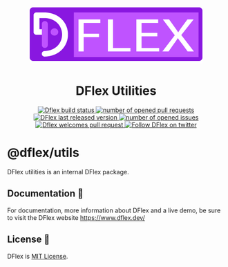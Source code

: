 <h1 align="center">
  <a href="https://www.dflex.dev/" target="_blank">
    <img
    src="https://raw.githubusercontent.com/dflex-js/dflex/master/DFlex-readme.png"
    alt="DFlex is a Javascript library for modern Drag and Drop apps" />
  </a>
</h1>

<h1 align="center">DFlex Utilities</h1>

<p align="center">
  <a href="https://github.com/dflex-js/dflex">
    <img
    src="https://img.shields.io/github/workflow/status/dflex-js/dflex/Unit Test"
    alt="Dflex build status" />
  </a>
  <a href="https://github.com/dflex-js/dflex/pulls">
    <img
    src="https://img.shields.io/github/issues-pr/dflex-js/dflex"
    alt="number of opened pull requests"/>
  </a>
  <a href="https://www.npmjs.com/package/@dflex/dnd">
    <img
    src="https://img.shields.io/npm/v/@dflex/dnd"
    alt="DFlex last released version" />
  </a>
  <a href="https://github.com/dflex-js/dflex/issues">
  <img
    src="https://img.shields.io/github/issues/dflex-js/dflex"
    alt="number of opened issues"/>
  </a>
  <a href="https://github.com/dflex-js/dflex/pulls">
   <img
   src="https://img.shields.io/badge/PRs-welcome-brightgreen.svg"
   alt="Dflex welcomes pull request" />
  </a>
  <a href="https://twitter.com/intent/follow?screen_name=dflex_js">
    <img
    src="https://img.shields.io/twitter/url?label=Follow%20%40dflex_js&style=social&url=https%3A%2F%2Ftwitter.com%2Fdflex_js"
    alt="Follow DFlex on twitter" />
  </a>
</p>

# @dflex/utils

DFlex utilities is an internal DFlex package.

## Documentation 📖

For documentation, more information about DFlex and a live demo, be sure to visit the DFlex website <https://www.dflex.dev/>

## License 🤝

DFlex is [MIT License](LICENSE).
